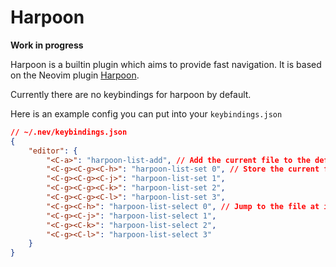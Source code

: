 # Harpoon

**Work in progress**

Harpoon is a builtin plugin which aims to provide fast navigation.
It is based on the Neovim plugin [Harpoon](https://github.com/ThePrimeagen/harpoon/tree/harpoon2).

Currently there are no keybindings for harpoon by default.

Here is an example config you can put into your `keybindings.json`
```json
// ~/.nev/keybindings.json
{
    "editor": {
        "<C-a>": "harpoon-list-add", // Add the current file to the default list
        "<C-g><C-g><C-h>": "harpoon-list-set 0", // Store the current file at index 0 in the default list
        "<C-g><C-g><C-j>": "harpoon-list-set 1",
        "<C-g><C-g><C-k>": "harpoon-list-set 2",
        "<C-g><C-g><C-l>": "harpoon-list-set 3",
        "<C-g><C-h>": "harpoon-list-select 0", // Jump to the file at index 0 in the default list
        "<C-g><C-j>": "harpoon-list-select 1",
        "<C-g><C-k>": "harpoon-list-select 2",
        "<C-g><C-l>": "harpoon-list-select 3"
    }
}
```